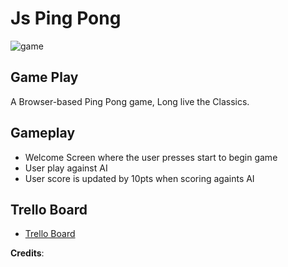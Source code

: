 # Js Ping Pong

![game](https://pygame-learning-environment.readthedocs.io/en/latest/_images/pong.gif)

## Game Play

A Browser-based Ping Pong game, Long live the Classics.

## Gameplay

- Welcome Screen where the user presses start to begin game
- User play against AI
- User score is updated by 10pts when scoring againts AI

## Trello Board

- [Trello Board](https://trello.com/invite/b/ILeeE673/a3678f58240acba25bb0844e0762c234/js-ping-pong)

**Credits**:
